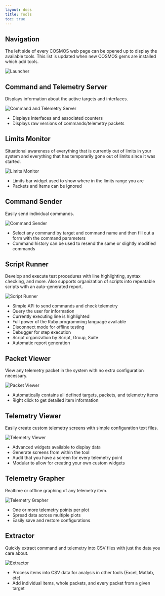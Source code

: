 ```yaml
---
layout: docs
title: Tools
toc: true
---
```


## Navigation

The left side of every COSMOS web page can be opened up to display the available tools.
This list is updated when new COSMOS gems are installed which add tools.

![Launcher](/img/v5/navigation.png)

## Command and Telemetry Server

Displays information about the active targets and interfaces.

![Command and Telemetry Server](/img/v5/cmd_tlm_server.png)

- Displays interfaces and associated counters
- Displays raw versions of commands/telemetry packets

## Limits Monitor

Situational awareness of everything that is currently out of limits in your system and everything that has temporarily gone out of limits since it was started.

![Limits Monitor](/img/v5/limits_monitor.png)

- Limits bar widget used to show where in the limits range you are
- Packets and Items can be ignored

## Command Sender

Easily send individual commands.

![Command Sender](/img/v5/command_sender.png)

- Select any command by target and command name and then fill out a form with the command parameters
- Command history can be used to resend the same or slightly modified commands

## Script Runner

Develop and execute test procedures with line highlighting, syntax checking, and more. Also supports organization of scripts into repeatable scripts with an auto-generated report.

![Script Runner](/img/v5/script_runner.png)

- Simple API to send commands and check telemetry
- Query the user for information
- Currently executing line is highlighted
- Full power of the Ruby programming language available
- Disconnect mode for offline testing
- Debugger for step execution
- Script organization by Script, Group, Suite
- Automatic report generation

## Packet Viewer

View any telemetry packet in the system with no extra configuration necessary.

![Packet Viewer](/img/v5/packet_viewer.png)

- Automatically contains all defined targets, packets, and telemetry items
- Right click to get detailed item information

## Telemetry Viewer

Easily create custom telemetry screens with simple configuration text files.

![Telemetry Viewer](/img/v5/telemetry_viewer.png)

- Advanced widgets available to display data
- Generate screens from within the tool
- Audit that you have a screen for every telemetry point
- Modular to allow for creating your own custom widgets

## Telemetry Grapher

Realtime or offline graphing of any telemetry item.

![Telemetry Grapher](/img/v5/telemetry_grapher.png)

- One or more telemetry points per plot
- Spread data across multiple plots
- Easily save and restore configurations

## Extractor

Quickly extract command and telemetry into CSV files with just the data you care about.

![Extractor](/img/v5/extractor.png)

- Process items into CSV data for analysis in other tools (Excel, Matlab, etc)
- Add individual items, whole packets, and every packet from a given target
